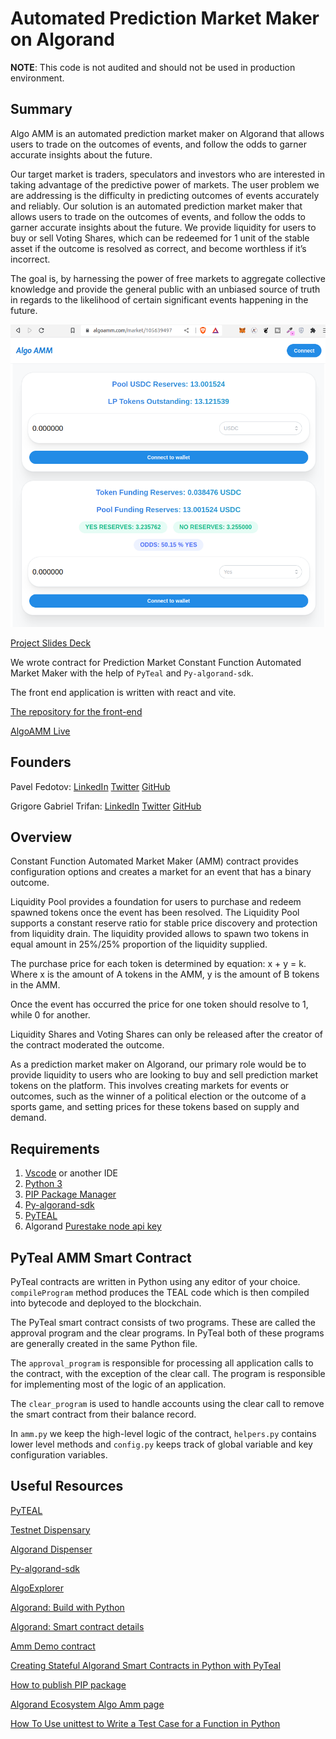 # Automated Prediction Market Maker on Algorand

**NOTE**: This code is not audited and should not be used in production environment.

## Summary

Algo AMM is an automated prediction market maker on Algorand that allows users to trade on the outcomes of events, and follow the odds to garner accurate insights about the future.

Our target market is traders, speculators and investors who are interested in taking advantage of the predictive power of markets. The user problem we are addressing is the difficulty in predicting outcomes of events accurately and reliably. Our solution is an automated prediction market maker that allows users to trade on the outcomes of events, and follow the odds to garner accurate insights about the future. We provide liquidity for users to buy or sell Voting Shares, which can be redeemed for 1 unit of the stable asset if the outcome is resolved as correct, and become worthless if it’s incorrect.

The goal is, by harnessing the power of free markets to aggregate collective knowledge and provide the general public with an unbiased source of truth in regards to the likelihood of certain significant events happening in the future.

![Automated Market Maker](/assets/AMM.png)

[Project Slides Deck](https://docs.google.com/presentation/d/1FBchISurC6Fsy-iEkmQ4gggEs7i6D4pRHab8gwOEyqk/)

We wrote contract for Prediction Market Constant Function Automated Market Maker with the help of `PyTeal` and `Py-algorand-sdk`.

The front end application is written with react and vite.

[The repository for the front-end](https://github.com/dspytdao/algo-amm-frontend)

[AlgoAMM Live](https://algoamm.com)

## Founders

Pavel Fedotov: [LinkedIn](https://www.linkedin.com/in/pavel-fedotov-pinsave/) [Twitter](https://twitter.com/pfedprog) [GitHub](https://github.com/pfed-prog/)

Grigore Gabriel Trifan: [LinkedIn](https://www.linkedin.com/in/grigore-trifan-666biyz/) [Twitter](https://twitter.com/grigore_trifan) [GitHub](https://github.com/GregTrifan)

## Overview

Constant Function Automated Market Maker (AMM) contract provides configuration options and creates a market for an event that has a binary outcome.

Liquidity Pool provides a foundation for users to purchase and redeem spawned tokens once the event has been resolved. The Liquidity Pool supports a constant reserve ratio for stable price discovery and protection from liquidity drain. The liquidity provided allows to spawn two tokens in equal amount in 25%/25% proportion of the liquidity supplied.

The purchase price for each token is determined by equation: x + y = k. Where x is the amount of A tokens in the AMM, y is the amount of B tokens in the AMM.

Once the event has occurred the price for one token should resolve to 1, while 0 for another.

Liquidity Shares and Voting Shares can only be released after the creator of the contract moderated the outcome.

As a prediction market maker on Algorand, our primary role would be to provide liquidity to users who are looking to buy and sell prediction market tokens on the platform. This involves creating markets for events or outcomes, such as the winner of a political election or the outcome of a sports game, and setting prices for these tokens based on supply and demand.

## Requirements

1. [Vscode](https://code.visualstudio.com/) or another IDE
2. [Python 3](https://www.python.org/downloads/)
3. [PIP Package Manager](https://pip.pypa.io/en/stable/)
4. [Py-algorand-sdk](https://py-algorand-sdk.readthedocs.io/en/latest/index.html)
5. [PyTEAL](https://pyteal.readthedocs.io/en/stable/installation.html)
6. Algorand [Purestake node api key](https://developer.purestake.io/)

## PyTeal AMM Smart Contract

PyTeal contracts are written in Python using any editor of your choice. `compileProgram` method produces the TEAL code which is then compiled into bytecode and deployed to the blockchain.

The PyTeal smart contract consists of two programs. These are called the approval program and the clear programs. In PyTeal both of these programs are generally created in the same Python file.

The `approval_program` is responsible for processing all application calls to the contract, with the exception of the clear call. The program is responsible for implementing most of the logic of an application.

The `clear_program` is used to handle accounts using the clear call to remove the smart contract from their balance record.

In `amm.py` we keep the high-level logic of the contract, `helpers.py` contains lower level methods and `config.py` keeps track of global variable and key configuration variables.

## Useful Resources

[PyTEAL](https://pyteal.readthedocs.io/en/stable/index.html)

[Testnet Dispensary](https://dispenser.testnet.aws.algodev.network/)

[Algorand Dispenser](https://bank.testnet.algorand.network/)

[Py-algorand-sdk](https://py-algorand-sdk.readthedocs.io/en/latest/index.html)

[AlgoExplorer](https://testnet.algoexplorer.io/address/)

[Algorand: Build with Python](https://developer.algorand.org/docs/get-started/dapps/pyteal/)

[Algorand: Smart contract details](https://developer.algorand.org/docs/get-details/dapps/smart-contracts/apps/)

[Amm Demo contract](https://github.com/maks-ivanov/amm-demo/blob/main/amm/contracts/contracts.py)

[Creating Stateful Algorand Smart Contracts in Python with PyTeal](https://developer.algorand.org/articles/creating-stateful-algorand-smart-contracts-python-pyteal/)

[How to publish PIP package](https://shobhitgupta.medium.com/how-to-publish-your-own-pip-package-560bde836b17)

[Algorand Ecosystem Algo Amm page](https://ecosystem.algorand.com/project/algo-amm)

[How To Use unittest to Write a Test Case for a Function in Python](https://www.digitalocean.com/community/tutorials/how-to-use-unittest-to-write-a-test-case-for-a-function-in-python)
